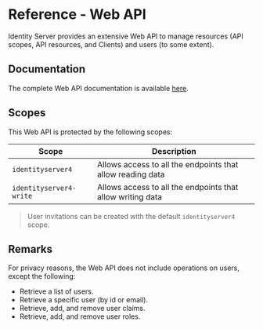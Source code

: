 # Reference - Web API

Identity Server provides an extensive Web API to manage resources (API scopes, API resources, and Clients) and users (to some extent).

## Documentation

The complete Web API documentation is available [here](https://dv-ids.lithium.primaverabss.com/.doc/webapi).

## Scopes

This Web API is protected by the following scopes:

| Scope | Description |
| - | - |
| `identityserver4` | Allows access to all the endpoints that allow reading data |
| `identityserver4-write` | Allows access to all the endpoints that allow writing data |

> User invitations can be created with the default `identityserver4` scope.

## Remarks

For privacy reasons, the Web API does not include operations on users, except the following:

- Retrieve a list of users.
- Retrieve a specific user (by id or email).
- Retrieve, add, and remove user claims.
- Retrieve, add, and remove user roles.